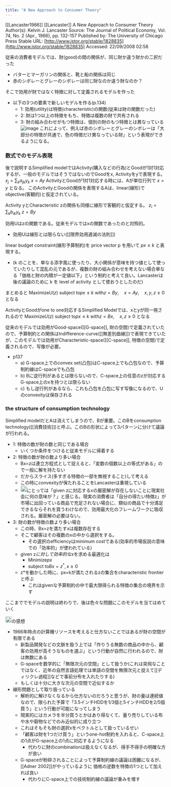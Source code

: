 ```yaml
---
title: "A New Approach to Consumer Theory"
---
```


[[Lancaster1966]]
[[Lancaster]]
A New Approach to Consumer Theory
Author(s): Kelvin J. Lancaster
Source: The Journal of Political Economy, Vol. 74, No. 2 (Apr., 1966), pp. 132-157 Published by: The University of Chicago Press
Stable URL: [http://www.jstor.org/stable/1828835](http://www.jstor.org/stable/1828835)
Accessed: 22/09/2008 02:58


従来の消費者モデルでは、財(good)の間の関係が、同じ財か違う財かの二択だった
- バターとマーガリンの関係と、靴と船の関係は同じ
- 赤のシボレーとグレーのシボレーは同じ財なのか違う財なのか？

そこで効用が財ではなく特徴に対して定義されるモデルを作った

- 以下の3つの要素で新しいモデルを作る(p.134)
    - 1: 効用(utility)は特徴(characteristic)の関数(従来は財の関数だった)
    - 2: 財は1つ以上の特徴をもち、特徴は複数の財で共有される
    - 3: 財の組み合わせがもつ特徴は、個別の財のもつ特徴とは異なっている
![image](https://gyazo.com/d02de0d3d274b728849fd3502ecdf4db/thumb/1000)
これによって、例えば赤のシボレーとグレーのシボレーは「大部分の特徴が共通で、色の特徴だけ異なっている財」という表現ができるようになる。

### 数式でのモデル表現
後で説明するSimplified modelではActivity(購入などの行為)とGoodが1対1対応するが、一般のモデルではそうではないのでGoodをx, Activityをyで表現する。
$x_j = \sum_k a_{jk} y_k$
$x = Ay$
ActivityとGoodが1対1対応する時には、Aが単位行列で $x = y$ となる。
このActivityとGoodの関係を表現するAは、linear(線形)でobjective(客観的)と仮定されている。

Activity yとCharacteristic zの関係も同様に線形で客観的と仮定する。
$z_i = \sum_k b_{ik} y_k$
$z = By$

効用Uはzの関数である。従来モデルではxの関数であったのと対照的。
- 効用Uは線形とは限らない([[限界効用逓減の法則]])

linear budget constraint(線形予算制約)を price vector p を用いて $px \leq k$ と表現する。
- (k のことを、単なる添字風に使ったり、大小関係が意味を持つ値として使っていたりして混乱の元であるが、複数の財の組み合わせを考えない場合単なる「価格と財の内積が一定値以下」という制約と考えて良い。Lancasterは後の議論のために k を level of activity として使おうとしたのだ)

まとめると
$\text{Maximize} U(z)$
$\text{subject to} px \leq k$
$\text{with} z=By,\quad x=Ay,\quad x,y,z \geq 0$
となる

ActivityとGoodがone to one対応するSimplified Modelでは、xとyが同一視されるので
$\text{Maximize} U(z)$
$\text{subject to} px \leq k$
$\text{with} z=Bx,\quad x,z \geq 0$
となる

従来のモデルでは効用がGood-space([[G-space]], 財の空間)で定義されていたので、予算制約との関係はIndifference-curve([[無差別曲線]])で表現できていたが、このモデルでは効用がCharacteristic-space([[C-space]], 特徴の空間)で定義されるので、写像が必要。
- p137
    - a) G-space上でのconvex set(凸包)はC-space上でも凸包なので、予算制約線はC-spaceでも凸包
    - b) Bに逆行列があるとは限らないので、C-space上の任意のzが対応するG-space上のxを持つとは限らない
    - c) もし逆行列があるなら、これも凸包を凸包に写す写像になるので、Uのconvexityは保存される

### the structure of consumption technology
Simplified modelだとAは消えてしまうので、Bが重要。このBをconsumption technology([[消費技術]])と呼ぶ。このBの形状によって3パターンに分けて議論が行われる。
- 1: 特徴の数が財の数と同じである場合
    - いくつか条件をつけると従来モデルに帰着する
- 2: 特徴の数が財の数より多い場合
    - Bx=zは連立方程式として捉えると、「変数の個数以上の等式がある」ので一般に解を持たない
    - だからスライス(多すぎる特徴の一部を無視すること)して考える
    - この時にconvexityが保たれることをLancasterは重視している
    - <img src='https://scrapbox.io/api/pages/nishio/nishio/icon' alt='nishio.icon' height="19.5"/>にとっては「given zに対応するxの厳密解が存在しないことに現実社会に何の意味が？」と感じる。現実の消費者は「自分の得たい特徴z」が市場に出回っている商品で充足されない場合に、類似の商品で十分満足できるならそれを買うわけなので、効用最大化のフレームワークに吸収される。厳密解の必要はない。
- 3: 財の数が特徴の数より多い場合
    - この時、Bx=zを満たすxは複数存在する
    - そこで顧客はその複数のxの中から選択をする。
        - その選択のefficiencyはminimum costである(効率的市場仮説の意味での「効率的」が使われている)
    - given z*に対して効率的なx*を求める最適化は
        - $\text{Minimize} px$
        - $\text{subject to} Bx=z^*, x\geq 0$
    - z*を動かした時に、px=kが満たされるzの集合をcharacteristic frontierと呼ぶ
        - これはgivenな予算制約の中で最大限得られる特徴の集合の境界を示す

ここまででモデルの説明は終わりで、後は色々な問題にこのモデルを当てはめていく

<img src='https://scrapbox.io/api/pages/nishio/nishio/icon' alt='nishio.icon' height="19.5"/>の感想
- 1966年時点の計算機リソースを考えると仕方ないことではあるが財の空間が有限である
    - 新製品開発などの文脈を扱う上では「作りうる無数の商品の中から、顧客の効用が高そうなものを選ぶ」という行動が自然に行われるので、財は無数にある
    - G-spaceを数学的に「無限次元の空間」として扱うか(これは突飛なことではなく、近年の自然言語処理では単語の空間を無限次元と捉えて[[ディリクレ過程]]などで事前分布を入れたりする)
    - もしくは十分に大きな次元の空間で近似するか
- 線形問題として取り扱っている
    - 解析的に解けなくなるから仕方ないのだろうと思うが、財の量は連続値なので、限られた予算で「3.5インチHDDを1/3個と5インチHDDを2/5個買う」という行動が可能になってしまう
    - 現実的にはカメラを半分買うとかはあり得なくて、量り売りしている布や水や穀物などでのみ近似的に成り立つ
    - これはそもそも財の選択xをベクトルとして扱っているせい
    - 「顧客は財を1つだけ買う」というone-hot制約を入れると、C-space上の1点がG-space上の1点に対応するようになる
        - 代わりに財のcombinationは扱えなくなるが、得手不得手の明確な方が良い
    - G-spaceが粉砕されることによって予算制約線の議論は困難になるが、[[Adner 2002]]がやっているように 価格の逆数を特徴の1つとして加えれば良い
        - 代わりにC-space上での技術制約線の議論が重みを増す
